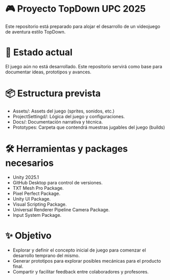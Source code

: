 # 🎮 Proyecto TopDown UPC 2025

Este repositorio está preparado para alojar el desarrollo de un videojuego de aventura estilo TopDown.

# 🧪 Estado actual
El juego aún no está desarrollado. Este repositorio servirá como base para documentar ideas, prototipos y avances.

# 📦 Estructura prevista
- Assets/: Assets del juego (sprites, sonidos, etc.)
- ProjectSettingd/: Lógica del juego y configuraciones.
- Docs/: Documentación narrativa y técnica.
- Prototypes: Carpeta que contendrá muestras jugables del juego (builds)

# 🛠️ Herramientas y packages necesarios
- Unity 2025.1
- GitHub Desktop para control de versiones.
- TXT Mesh Pro Package.
- Pixel Perfect Package.
- Unity UI Package.
- Visual Scripting Package.
- Universal Renderer Pipeline Camera Package.
- Input System Package.

# ✨ Objetivo
- Explorar y definir el concepto inicial de juego para comenzar el desarrollo temprano del mismo.
- Generar prototipos para explorar posibles mecánicas para el producto final.
- Compartir y facilitar feedback entre colaboradores y profesores.
